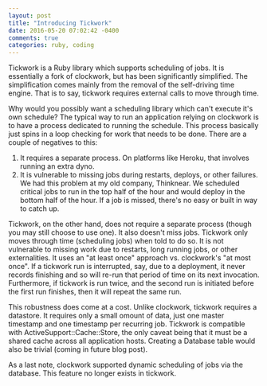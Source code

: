 ```yaml
---
layout: post
title: "Introducing Tickwork"
date: 2016-05-20 07:02:42 -0400
comments: true
categories: ruby, coding
---
```


Tickwork is a Ruby library which supports scheduling of jobs. 
It is essentially a fork of clockwork, but has been significantly simplified. 
The simplification comes mainly from the removal of the self-driving time engine. 
That is to say, tickwork requires external calls to move through time.

Why would you possibly want a scheduling library which can't execute it's own schedule?
The typical way to run an application relying on clockwork is to have a process dedicated to running the schedule.
This process basically just spins in a loop checking for work that needs to be done. 
There are a couple of negatives to this:

1. It requires a separate process. On platforms like Heroku, that involves running an extra dyno. 
2. It is vulnerable to missing jobs during restarts, deploys, or other failures. We had this problem at my old company, Thinknear. 
We scheduled critical jobs to run in the top half of the hour and would deploy in the bottom half of the hour.
If a job is missed, there's no easy or built in way to catch up.

Tickwork, on the other hand, does not require a separate process (though you may still choose to use one). 
It also doesn't miss jobs. 
Tickwork only moves through time (scheduling jobs) when told to do so. 
It is not vulnerable to missing work due to restarts, long running jobs, or other externalities.
It uses an "at least once" approach vs. clockwork's "at most once". 
If a tickwork run is interrupted, say, due to a deployment, it never records finishing and so will re-run that period of time on its next invocation.
Furthermore, if tickwork is run twice, and the second run is initiated before the first run finishes, then it will repeat the same run.

This robustness does come at a cost.
Unlike clockwork, tickwork requires a datastore. 
It requires only a small omount of data, just one master timestamp and one timestamp per recurring job.
Tickwork is compatible with ActiveSupport::Cache::Store, the only caveat being that it must be a shared cache across all application hosts. 
Creating a Database table would also be trivial (coming in future blog post).

As a last note, clockwork supported dynamic scheduling of jobs via the database.
This feature no longer exists in tickwork.

